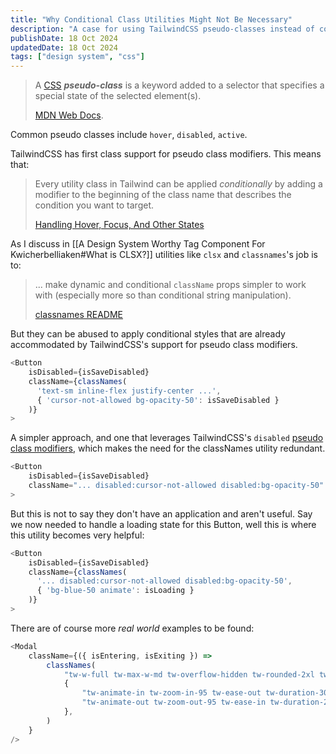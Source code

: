 ```yaml
---
title: "Why Conditional Class Utilities Might Not Be Necessary"
description: "A case for using TailwindCSS pseudo-classes instead of conditional class utilities like clsx and classnames."
publishDate: 18 Oct 2024
updatedDate: 18 Oct 2024
tags: ["design system", "css"]
---
```


> A [CSS](https://developer.mozilla.org/en-US/docs/Web/CSS) **_pseudo-class_** is a keyword added to a selector that specifies a special state of the selected element(s).
>
> [MDN Web Docs](https://developer.mozilla.org/en-US/docs/Web/CSS/Pseudo-classes).

Common pseudo classes include `hover`, `disabled`, `active`.

TailwindCSS has first class support for pseudo class modifiers. This means that:

> Every utility class in Tailwind can be applied *conditionally* by adding a modifier to the beginning of the class name that describes the condition you want to target.
>
> [Handling Hover, Focus, And Other States](https://tailwindcss.com/docs/hover-focus-and-other-states#pseudo-classes)

As I discuss in [[A Design System Worthy Tag Component For Kwicherbelliaken#What is CLSX?]] utilities like `clsx` and `classnames`'s job is to:

> ... make dynamic and conditional `className` props simpler to work with (especially more so than conditional string manipulation).
>
> [classnames README](https://github.com/JedWatson/classnames?tab=readme-ov-file#usage-with-reactjs)

But they can be abused to apply conditional styles that are already accommodated by TailwindCSS's support for pseudo class modifiers.

```javascript title="ImproperConditionalStylingComponent.jsx"
<Button
	isDisabled={isSaveDisabled}
	className={classNames(
	  'text-sm inline-flex justify-center ...',
	  { 'cursor-not-allowed bg-opacity-50': isSaveDisabled }
	)}
>
```

A simpler approach, and one that leverages TailwindCSS's `disabled` [pseudo class modifiers](https://tailwindcss.com/docs/hover-focus-and-other-states#pseudo-class-reference), which makes the need for the classNames utility redundant.

```javascript title="ImproperConditionalStylingComponent.jsx" ins={3,4}
<Button
	isDisabled={isSaveDisabled}
	className="... disabled:cursor-not-allowed disabled:bg-opacity-50"
>
```

But this is not to say they don't have an application and aren't useful. Say we now needed to handle a loading state for this Button, well this is where this utility becomes very helpful:

```javascript title="ImproperConditionalStylingComponent.jsx" ins={5}
<Button
	isDisabled={isSaveDisabled}
	className={classNames(
	  '... disabled:cursor-not-allowed disabled:bg-opacity-50',
	  { 'bg-blue-50 animate': isLoading }
	)}
>
```

There are of course more _real world_ examples to be found:

```javascript title="ModalExample.jsx"
<Modal
	className={({ isEntering, isExiting }) =>
		classNames(
			"tw-w-full tw-max-w-md tw-overflow-hidden tw-rounded-2xl tw-p-6 tw-text-left tw-align-middle",
			{
				"tw-animate-in tw-zoom-in-95 tw-ease-out tw-duration-300": isEntering,
				"tw-animate-out tw-zoom-out-95 tw-ease-in tw-duration-200": isExiting,
			},
		)
	}
/>
```
